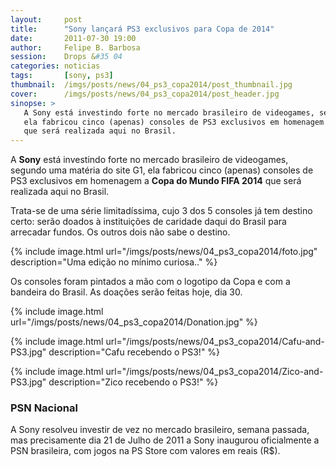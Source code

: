 ```yaml
---
layout:     post
title:      "Sony lançará PS3 exclusivos para Copa de 2014"
date:       2011-07-30 19:00
author:     Felipe B. Barbosa
session:    Drops &#35 04
categories: noticias
tags:       [sony, ps3]
thumbnail:  /imgs/posts/news/04_ps3_copa2014/post_thumbnail.jpg
cover:      /imgs/posts/news/04_ps3_copa2014/post_header.jpg
sinopse: >
   A Sony está investindo forte no mercado brasileiro de videogames, segundo uma matéria do site G1,
   ela fabricou cinco (apenas) consoles de PS3 exclusivos em homenagem a Copa do Mundo FIFA 2014
   que será realizada aqui no Brasil.
---
```

A **Sony** está investindo forte no mercado brasileiro de videogames, segundo uma matéria do site G1,
ela fabricou cinco (apenas) consoles de PS3 exclusivos em homenagem a **Copa do Mundo FIFA 2014**
que será realizada aqui no Brasil.

Trata-se de uma série limitadíssima, cujo 3 dos 5 consoles já tem destino certo: serão doados à
instituições de caridade daqui do Brasil para arrecadar fundos. Os outros dois não sabe o destino.

{% include image.html url="/imgs/posts/news/04_ps3_copa2014/foto.jpg" description="Uma edição no mínimo curiosa.." %}

Os consoles foram pintados a mão com o logotipo da Copa e com a bandeira do Brasil. As doações
serão feitas hoje, dia 30.

{% include image.html url="/imgs/posts/news/04_ps3_copa2014/Donation.jpg" %}

{% include image.html url="/imgs/posts/news/04_ps3_copa2014/Cafu-and-PS3.jpg" description="Cafu recebendo o PS3!" %}

{% include image.html url="/imgs/posts/news/04_ps3_copa2014/Zico-and-PS3.jpg" description="Zico recebendo o PS3!" %}

### PSN Nacional

A Sony resolveu investir de vez no mercado brasileiro, semana passada, mas precisamente dia
21 de Julho de 2011 a Sony inaugurou oficialmente a PSN brasileira, com jogos na PS Store com
valores em reais (R$).
